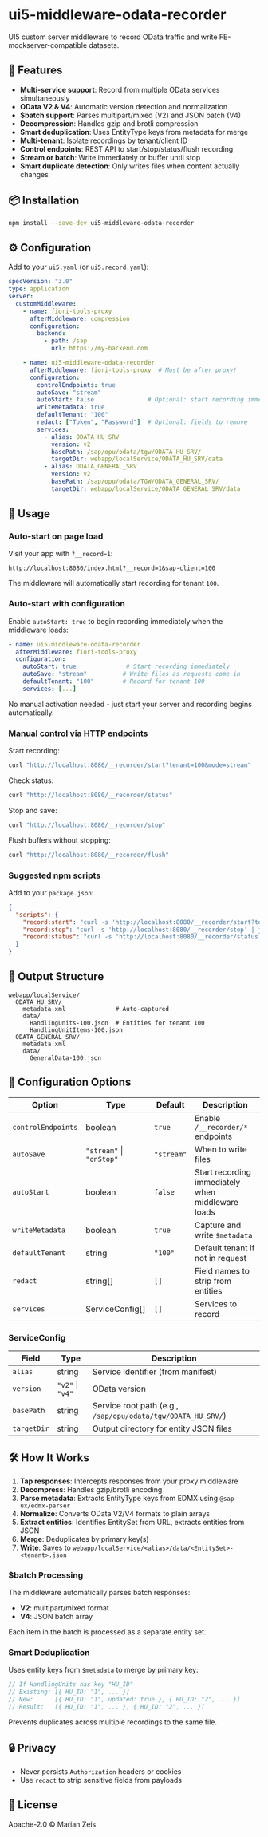 # ui5-middleware-odata-recorder

UI5 custom server middleware to record OData traffic and write FE-mockserver-compatible datasets.

## 🎯 Features

- **Multi-service support**: Record from multiple OData services simultaneously
- **OData V2 & V4**: Automatic version detection and normalization
- **$batch support**: Parses multipart/mixed (V2) and JSON batch (V4)
- **Decompression**: Handles gzip and brotli compression
- **Smart deduplication**: Uses EntityType keys from metadata for merge
- **Multi-tenant**: Isolate recordings by tenant/client ID
- **Control endpoints**: REST API to start/stop/status/flush recording
- **Stream or batch**: Write immediately or buffer until stop
- **Smart duplicate detection**: Only writes files when content actually changes

## 📦 Installation

```bash
npm install --save-dev ui5-middleware-odata-recorder
```

## ⚙️ Configuration

Add to your `ui5.yaml` (or `ui5.record.yaml`):

```yaml
specVersion: "3.0"
type: application
server:
  customMiddleware:
    - name: fiori-tools-proxy
      afterMiddleware: compression
      configuration:
        backend:
          - path: /sap
            url: https://my-backend.com

    - name: ui5-middleware-odata-recorder
      afterMiddleware: fiori-tools-proxy  # Must be after proxy!
      configuration:
        controlEndpoints: true
        autoSave: "stream"
        autoStart: false               # Optional: start recording immediately
        writeMetadata: true
        defaultTenant: "100"
        redact: ["Token", "Password"]  # Optional: fields to remove
        services:
          - alias: ODATA_HU_SRV
            version: v2
            basePath: /sap/opu/odata/tgw/ODATA_HU_SRV/
            targetDir: webapp/localService/ODATA_HU_SRV/data
          - alias: ODATA_GENERAL_SRV
            version: v2
            basePath: /sap/opu/odata/TGW/ODATA_GENERAL_SRV/
            targetDir: webapp/localService/ODATA_GENERAL_SRV/data
```

## 🚀 Usage

### Auto-start on page load

Visit your app with `?__record=1`:

```
http://localhost:8080/index.html?__record=1&sap-client=100
```

The middleware will automatically start recording for tenant `100`.

### Auto-start with configuration

Enable `autoStart: true` to begin recording immediately when the middleware loads:

```yaml
- name: ui5-middleware-odata-recorder
  afterMiddleware: fiori-tools-proxy
  configuration:
    autoStart: true              # Start recording immediately
    autoSave: "stream"          # Write files as requests come in
    defaultTenant: "100"        # Record for tenant 100
    services: [...]
```

No manual activation needed - just start your server and recording begins automatically.

### Manual control via HTTP endpoints

Start recording:
```bash
curl "http://localhost:8080/__recorder/start?tenant=100&mode=stream"
```

Check status:
```bash
curl "http://localhost:8080/__recorder/status"
```

Stop and save:
```bash
curl "http://localhost:8080/__recorder/stop"
```

Flush buffers without stopping:
```bash
curl "http://localhost:8080/__recorder/flush"
```

### Suggested npm scripts

Add to your `package.json`:

```json
{
  "scripts": {
    "record:start": "curl -s 'http://localhost:8080/__recorder/start?tenant=100&mode=stream' | jq",
    "record:stop": "curl -s 'http://localhost:8080/__recorder/stop' | jq",
    "record:status": "curl -s 'http://localhost:8080/__recorder/status' | jq"
  }
}
```

## 📂 Output Structure

```
webapp/localService/
  ODATA_HU_SRV/
    metadata.xml              # Auto-captured
    data/
      HandlingUnits-100.json  # Entities for tenant 100
      HandlingUnitItems-100.json
  ODATA_GENERAL_SRV/
    metadata.xml
    data/
      GeneralData-100.json
```

## 🔧 Configuration Options

| Option | Type | Default | Description |
|--------|------|---------|-------------|
| `controlEndpoints` | boolean | `true` | Enable `/__recorder/*` endpoints |
| `autoSave` | `"stream"` \| `"onStop"` | `"stream"` | When to write files |
| `autoStart` | boolean | `false` | Start recording immediately when middleware loads |
| `writeMetadata` | boolean | `true` | Capture and write `$metadata` |
| `defaultTenant` | string | `"100"` | Default tenant if not in request |
| `redact` | string[] | `[]` | Field names to strip from entities |
| `services` | ServiceConfig[] | `[]` | Services to record |

### ServiceConfig

| Field | Type | Description |
|-------|------|-------------|
| `alias` | string | Service identifier (from manifest) |
| `version` | `"v2"` \| `"v4"` | OData version |
| `basePath` | string | Service root path (e.g., `/sap/opu/odata/tgw/ODATA_HU_SRV/`) |
| `targetDir` | string | Output directory for entity JSON files |

## 🛠️ How It Works

1. **Tap responses**: Intercepts responses from your proxy middleware
2. **Decompress**: Handles gzip/brotli encoding
3. **Parse metadata**: Extracts EntityType keys from EDMX using `@sap-ux/edmx-parser`
4. **Normalize**: Converts OData V2/V4 formats to plain arrays
5. **Extract entities**: Identifies EntitySet from URL, extracts entities from JSON
6. **Merge**: Deduplicates by primary key(s)
7. **Write**: Saves to `webapp/localService/<alias>/data/<EntitySet>-<tenant>.json`

### $batch Processing

The middleware automatically parses batch responses:
- **V2**: multipart/mixed format
- **V4**: JSON batch array

Each item in the batch is processed as a separate entity set.

### Smart Deduplication

Uses entity keys from `$metadata` to merge by primary key:

```typescript
// If HandlingUnits has key "HU_ID"
// Existing: [{ HU_ID: "1", ... }]
// New:      [{ HU_ID: "1", updated: true }, { HU_ID: "2", ... }]
// Result:   [{ HU_ID: "1", ... }, { HU_ID: "2", ... }]
```

Prevents duplicates across multiple recordings to the same file.

## 🔒 Privacy

- Never persists `Authorization` headers or cookies
- Use `redact` to strip sensitive fields from payloads

## 📄 License

Apache-2.0 © Marian Zeis